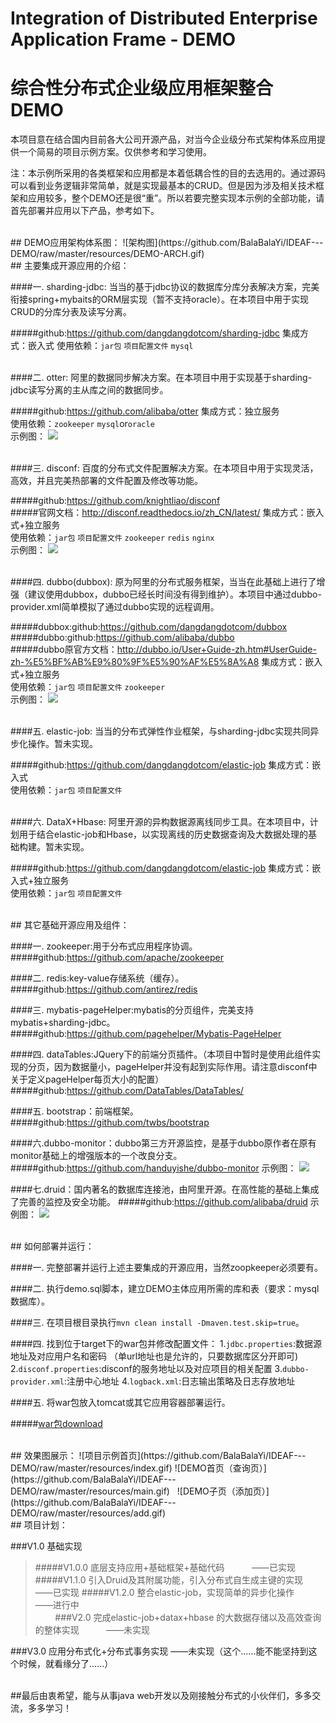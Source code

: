 # Integration of Distributed Enterprise Application Frame - DEMO
# 综合性分布式企业级应用框架整合DEMO

本项目意在结合国内目前各大公司开源产品，对当今企业级分布式架构体系应用提供一个简易的项目示例方案。仅供参考和学习使用。

注：本示例所采用的各类框架和应用都是本着低耦合性的目的去选用的。通过源码可以看到业务逻辑非常简单，就是实现最基本的CRUD。但是因为涉及相关技术框架和应用较多，整个DEMO还是很“重”。所以若要完整实现本示例的全部功能，请首先部署并应用以下产品，参考如下。

<br/>
## DEMO应用架构体系图：
![架构图](https://github.com/BalaBalaYi/IDEAF---DEMO/raw/master/resources/DEMO-ARCH.gif)  

<br/>
## 主要集成开源应用的介绍：

####一. sharding-jdbc:
当当的基于jdbc协议的数据库分库分表解决方案，完美衔接spring+mybaits的ORM层实现（暂不支持oracle）。在本项目中用于实现CRUD的分库分表及读写分离。

#####github:https://github.com/dangdangdotcom/sharding-jdbc
集成方式：嵌入式
使用依赖：`jar包` `项目配置文件` `mysql`

<br/>
####二. otter:
阿里的数据同步解决方案。在本项目中用于实现基于sharding-jdbc读写分离的主从库之间的数据同步。

#####github:https://github.com/alibaba/otter
集成方式：独立服务<br/>
使用依赖：`zookeeper` `mysql`or`oracle`<br/>
示例图：
![](https://github.com/BalaBalaYi/IDEAF---DEMO/raw/master/resources/otter.gif) 

<br/>
####三. disconf:
百度的分布式文件配置解决方案。在本项目中用于实现灵活，高效，并且完美热部署的文件配置及修改等功能。

#####github:https://github.com/knightliao/disconf<br/>
#####官网文档：http://disconf.readthedocs.io/zh_CN/latest/
集成方式：嵌入式+独立服务<br/>
使用依赖：`jar包` `项目配置文件` `zookeeper` `redis` `nginx`<br/>
示例图：
![](https://github.com/BalaBalaYi/IDEAF---DEMO/raw/master/resources/disconf.gif)

<br/>
####四. dubbo(dubbox):
原为阿里的分布式服务框架，当当在此基础上进行了增强（建议使用dubbox，dubbo已经长时间没有得到维护）。本项目中通过dubbo-provider.xml简单模拟了通过dubbo实现的远程调用。

#####dubbox:github:https://github.com/dangdangdotcom/dubbox<br/>
#####dubbo:github:https://github.com/alibaba/dubbo<br/>
#####dubbo原官方文档：http://dubbo.io/User+Guide-zh.htm#UserGuide-zh-%E5%BF%AB%E9%80%9F%E5%90%AF%E5%8A%A8
集成方式：嵌入式+独立服务<br/>
使用依赖：`jar包` `项目配置文件` `zookeeper`<br/>
示例图：
![](https://github.com/BalaBalaYi/IDEAF---DEMO/raw/master/resources/dubbo.gif)

<br/>
####五. elastic-job:
当当的分布式弹性作业框架，与sharding-jdbc实现共同异步化操作。暂未实现。

#####github:https://github.com/dangdangdotcom/elastic-job
集成方式：嵌入式<br/>
使用依赖：`jar包` `项目配置文件`

<br/>
####六. DataX+Hbase:
阿里开源的异构数据源离线同步工具。在本项目中，计划用于结合elastic-job和Hbase，以实现离线的历史数据查询及大数据处理的基础构建。暂未实现。

#####github:https://github.com/dangdangdotcom/elastic-job
集成方式：嵌入式+独立服务<br/>
使用依赖：`jar包` `项目配置文件`

<br/>
## 其它基础开源应用及组件：

####一. zookeeper:用于分布式应用程序协调。
#####github:https://github.com/apache/zookeeper

####二. redis:key-value存储系统（缓存）。
#####github:https://github.com/antirez/redis

####三. mybatis-pageHelper:mybatis的分页组件，完美支持mybatis+sharding-jdbc。
#####github:https://github.com/pagehelper/Mybatis-PageHelper

####四. dataTables:JQuery下的前端分页插件。（本项目中暂时是使用此组件实现的分页，因为数据量小，pageHelper并没有起到实际作用。请注意disconf中关于定义pageHelper每页大小的配置）
#####github:https://github.com/DataTables/DataTables/

####五. bootstrap：前端框架。
#####github:https://github.com/twbs/bootstrap

####六.dubbo-monitor：dubbo第三方开源监控，是基于dubbo原作者在原有monitor基础上的增强版本的一个改良分支。
#####github:https://github.com/handuyishe/dubbo-monitor
示例图：
![](https://github.com/BalaBalaYi/IDEAF---DEMO/raw/master/resources/dubbo-monitor.gif)

####七.druid：国内著名的数据库连接池，由阿里开源。在高性能的基础上集成了完善的监控及安全功能。
#####github:https://github.com/alibaba/druid
示例图：
![](https://github.com/BalaBalaYi/IDEAF---DEMO/raw/master/resources/druid.gif)

<br/>
## 如何部署并运行：

####一. 完整部署并运行上述主要集成的开源应用，当然zoopkeeper必须要有。

####二. 执行demo.sql脚本，建立DEMO主体应用所需的库和表（要求：mysql数据库）。

####三. 在项目根目录执行`mvn clean install -Dmaven.test.skip=true`。

####四. 找到位于target下的war包并修改配置文件：
        1.`jdbc.properties`:数据源地址及对应用户名和密码 （单url地址也是允许的，只要数据库区分开即可)
        2.`disconf.properties`:disconf的服务地址以及对应项目的相关配置
        3.`dubbo-provider.xml`:注册中心地址 
        4.`logback.xml`:日志输出策略及日志存放地址

####五. 将war包放入tomcat或其它应用容器部署运行。

#####[war包download](http://pan.baidu.com/s/1eRRiogi)

<br/>
## 效果图展示：
![项目示例首页](https://github.com/BalaBalaYi/IDEAF---DEMO/raw/master/resources/index.gif)  
![DEMO首页（查询页）](https://github.com/BalaBalaYi/IDEAF---DEMO/raw/master/resources/main.gif)  
![DEMO子页（添加页）](https://github.com/BalaBalaYi/IDEAF---DEMO/raw/master/resources/add.gif)  

<br/>
## 项目计划：

###V1.0 基础实现
>#####V1.0.0 底层支持应用+基础框架+基础代码            ——已实现
>#####V1.1.0 引入Druid及其附属功能，引入分布式自生成主键的实现          ——已实现
>#####V1.2.0 整合elastic-job，实现简单的异步化操作           ——进行中<br/>   
     
###V2.0 完成elastic-job+datax+hbase 的大数据存储以及高效查询的整体实现           ——未实现<br/>

###V3.0 应用分布式化+分布式事务实现          ——未实现（这个......能不能坚持到这个时候，就看缘分了......）

<br/>
##最后由衷希望，能与从事java web开发以及刚接触分布式的小伙伴们，多多交流，多多学习！






